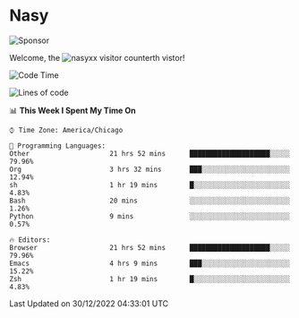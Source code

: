 # Nasy

<!--
<p align="center">
<img height="200" src="https://github-readme-stats.vercel.app/api?username=nasyxx&count_private=true&show_icons=true&theme=dracula&include_all_commits=true"/>
<img height="200" src="https://github-readme-stats.vercel.app/api/top-langs/?username=nasyxx&theme=dracula&hide=html,jupyter+notebook&count_private=true&show_icons=true"/>
</p>

  
----------------
-->

![Sponsor](https://img.shields.io/static/v1.svg?label=Sponsor&message=%E2%9D%A4&logo=GitHub&style=flat&color=pink)
 
Welcome, the ![nasyxx visitor counter](https://count.getloli.com/get/@nasyxx?theme=rule34)th vistor!
 
<!--START_SECTION:waka-->
![Code Time](http://img.shields.io/badge/Code%20Time-2%2C995%20hrs%2054%20mins-blue)

![Lines of code](https://img.shields.io/badge/From%20Hello%20World%20I%27ve%20Written-5%20Million%20lines%20of%20code-blue)

📊 **This Week I Spent My Time On** 

```text
⌚︎ Time Zone: America/Chicago

💬 Programming Languages: 
Other                    21 hrs 52 mins      ████████████████████░░░░░   79.96% 
Org                      3 hrs 32 mins       ███░░░░░░░░░░░░░░░░░░░░░░   12.94% 
sh                       1 hr 19 mins        █░░░░░░░░░░░░░░░░░░░░░░░░   4.83% 
Bash                     20 mins             ░░░░░░░░░░░░░░░░░░░░░░░░░   1.26% 
Python                   9 mins              ░░░░░░░░░░░░░░░░░░░░░░░░░   0.57%

🔥 Editors: 
Browser                  21 hrs 52 mins      ████████████████████░░░░░   79.96% 
Emacs                    4 hrs 9 mins        ███░░░░░░░░░░░░░░░░░░░░░░   15.22% 
Zsh                      1 hr 19 mins        █░░░░░░░░░░░░░░░░░░░░░░░░   4.83%

```


 Last Updated on 30/12/2022 04:33:01 UTC
<!--END_SECTION:waka-->

<!-- ![visitors](https://visitor-badge.laobi.icu/badge?page_id=nasyxx.nasyxx) -->
